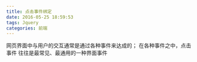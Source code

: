 ```yaml
---
title: 点击事件绑定
date: 2016-05-25 18:59:53
tags: Jquery
categories: 前端
---
```


网页界面中与用户的交互通常是通过各种事件来达成的；
在各种事件之中，点击事件 往往是最常见、最通用的一种界面事件